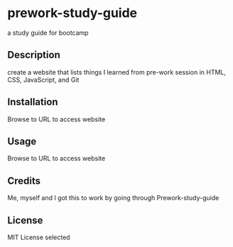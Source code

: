 # prework-study-guide
a study guide for bootcamp


## Description

create a website that lists things I learned from pre-work session in HTML, CSS, JavaScript, and Git




## Installation

Browse to URL to access website

## Usage

Browse to URL to access website

## Credits

Me, myself and I got this to work by going through Prework-study-guide

## License

MIT License selected


